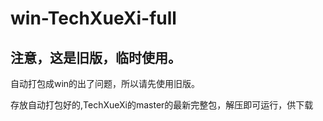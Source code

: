 # win-TechXueXi-full
## 注意，这是旧版，临时使用。
自动打包成win的出了问题，所以请先使用旧版。

存放自动打包好的,TechXueXi的master的最新完整包，解压即可运行，供下载
